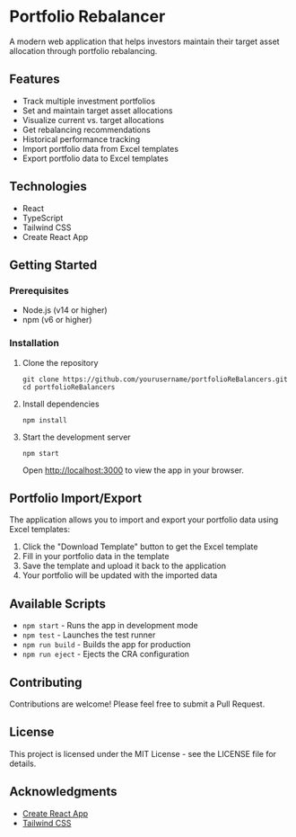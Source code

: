 # Portfolio Rebalancer

A modern web application that helps investors maintain their target asset allocation through portfolio rebalancing.

## Features

- Track multiple investment portfolios
- Set and maintain target asset allocations
- Visualize current vs. target allocations
- Get rebalancing recommendations
- Historical performance tracking
- Import portfolio data from Excel templates
- Export portfolio data to Excel templates

## Technologies

- React
- TypeScript
- Tailwind CSS
- Create React App

## Getting Started

### Prerequisites

- Node.js (v14 or higher)
- npm (v6 or higher)

### Installation

1. Clone the repository

   ```
   git clone https://github.com/yourusername/portfolioReBalancers.git
   cd portfolioReBalancers
   ```

2. Install dependencies

   ```
   npm install
   ```

3. Start the development server

   ```
   npm start
   ```

   Open [http://localhost:3000](http://localhost:3000) to view the app in your browser.

## Portfolio Import/Export

The application allows you to import and export your portfolio data using Excel templates:

1. Click the "Download Template" button to get the Excel template
2. Fill in your portfolio data in the template
3. Save the template and upload it back to the application
4. Your portfolio will be updated with the imported data

## Available Scripts

- `npm start` - Runs the app in development mode
- `npm test` - Launches the test runner
- `npm run build` - Builds the app for production
- `npm run eject` - Ejects the CRA configuration

## Contributing

Contributions are welcome! Please feel free to submit a Pull Request.

## License

This project is licensed under the MIT License - see the LICENSE file for details.

## Acknowledgments

- [Create React App](https://github.com/facebook/create-react-app)
- [Tailwind CSS](https://tailwindcss.com/)
